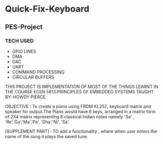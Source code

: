 # Quick-Fix-Keyboard
## PES-Project
### TECH USED
* GPIO LINES
* DMA
* DAC
* UART
* COMMAND PROCESSING
* CIRCULAR BUFFERS

THIS PROJECT IS IMPLEMENTATION OF MOST OF THE THINGS LEARNT IN THE COURSE ECEN 5813:PRINCIPLES OF EMBEDDED SYSTEMS TAUGHT BY: HOWDY PIERCE

OBJECTIVE : To create a piano using FRDM KL25Z, keyboard matrix and speaker for output.The Piano would have 8 keys, arranged in a matrix form of 2X4 matrix representing 8 classical Indian notes namely 'Sa' , 'Re','Ga','Ma','Pa', 'Dha','Ni', 'Sa'.

[SUPPLEMENT PART] : TO add a functionality , where when user enters the name of the song it plays the saved tune.
